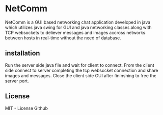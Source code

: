 # NetComm
NetComm is a GUI based networking chat application developed in java which utilizes java swing for GUI and java networking classes along with TCP websockets to deliever messages and images accross networks between hosts in real-time without the need of database.<br>
## installation
Run the server side java file and wait for client to connect. From the client side connect to server completing the tcp websocket connection and share images and messages. Close the client side GUI after fininshing to free the server port.
## License
MIT - License Github
